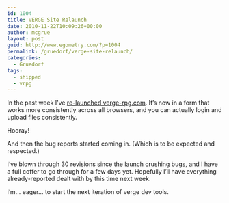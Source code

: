 ```yaml
---
id: 1004
title: VERGE Site Relaunch
date: 2010-11-22T10:09:26+00:00
author: mcgrue
layout: post
guid: http://www.egometry.com/?p=1004
permalink: /gruedorf/verge-site-relaunch/
categories:
  - Gruedorf
tags:
  - shipped
  - vrpg
---
```

In the past week I&#8217;ve [re-launched verge-rpg.com](http://verge-rpg.com/forums/news/deployed-the-new-site). It&#8217;s now in a form that works more consistently across all browsers, and you can actually login and upload files consistently.

Hooray!

And then the bug reports started coming in. (Which is to be expected and respected.)

I&#8217;ve blown through 30 revisions since the launch crushing bugs, and I have a full coffer to go through for a few days yet. Hopefully I&#8217;ll have everything already-reported dealt with by this time next week. 

I&#8217;m&#8230; eager&#8230; to start the next iteration of verge dev tools.